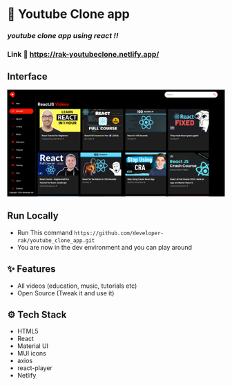 # :closed_book: Youtube Clone app

### _youtube clone app using react !!_

### Link :link: https://rak-youtubeclone.netlify.app/

## Interface
<img src="img.png">

## Run Locally

  - Run This command `https://github.com/developer-rak/youtube_clone_app.git`
  - You are now in the dev environment and you can play around

## ✨ Features

  - All videos (education, music, tutorials etc)
  - Open Source (Tweak it and use it)

## ⚙️ Tech Stack
  - HTML5
  - React
  - Material UI
  - MUI icons
  - axios
  - react-player
  - Netlify
